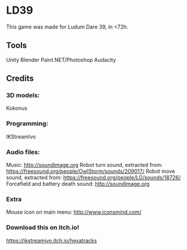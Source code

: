 # LD39
This game was made for Ludum Dare 39, in <72h.

## Tools
Unity
Blender
Paint.NET/Photoshop
Audacity

## Credits
### 3D models:
Kokonus

### Programming:
IKStreamIvo

### Audio files:
Music: http://soundimage.org
Robot turn sound, extracted from: https://freesound.org/people/OwlStorm/sounds/209017/
Robot move sound, extracted from: https://freesound.org/people/LG/sounds/18726/ 
Forcefield and battery death sound: http://soundimage.org 

### Extra
Mouse icon on main menu: http://www.iconsmind.com/

### Download this on itch.io! 
https://ikstreamivo.itch.io/hexatracks
